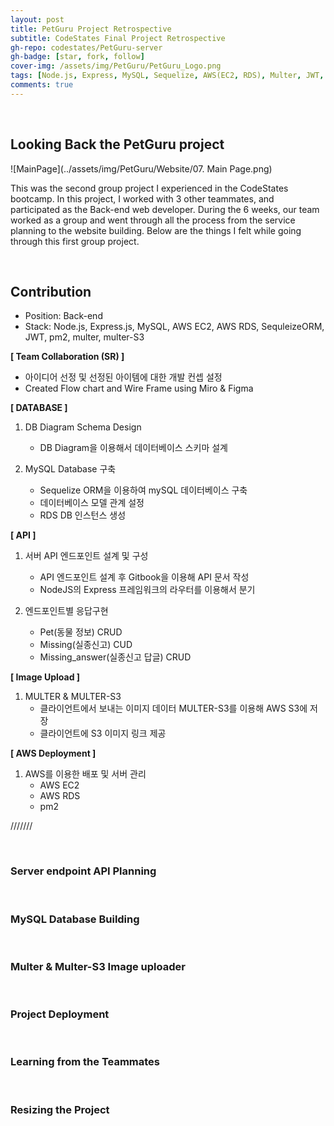 ```yaml
---
layout: post
title: PetGuru Project Retrospective
subtitle: CodeStates Final Project Retrospective
gh-repo: codestates/PetGuru-server
gh-badge: [star, fork, follow]
cover-img: /assets/img/PetGuru/PetGuru_Logo.png
tags: [Node.js, Express, MySQL, Sequelize, AWS(EC2, RDS), Multer, JWT, PM2]
comments: true
---
```

<br>

## Looking Back the PetGuru project

  ![MainPage](../assets/img/PetGuru/Website/07. Main Page.png)

This was the second group project I experienced in the CodeStates bootcamp. In this project, I worked with 3 other teammates, and participated as the Back-end web developer. During the 6 weeks, our team worked as a group and went through all the process from the service planning to the website building. Below are the things I felt while going through this first group project.

<br>

## Contribution

- Position: Back-end
- Stack: Node.js, Express.js, MySQL, AWS EC2, AWS RDS, SequleizeORM, JWT, pm2, multer, multer-S3


**[ Team Collaboration (SR) ]**

- 아이디어 선정 및 선정된 아이템에 대한 개발 컨셉 설정
- Created Flow chart and Wire Frame using Miro & Figma

**[ DATABASE ]**

1. DB Diagram Schema Design
    - DB Diagram을 이용해서 데이터베이스 스키마 설계
    
2. MySQL Database 구축
    - Sequelize ORM을 이용하여 mySQL 데이터베이스 구축
    - 데이터베이스 모델 관계 설정
    - RDS DB 인스턴스 생성
    

**[ API ]**

1. 서버 API 엔드포인트 설계 및 구성
    - API 엔드포인트 설계 후 Gitbook을 이용해 API 문서 작성
    - NodeJS의 Express 프레임워크의 라우터를 이용해서 분기
    
2. 엔드포인트별 응답구현
    - Pet(동물 정보) CRUD
    - Missing(실종신고) CUD
    - Missing_answer(실종신고 답글) CRUD
    

**[ Image Upload ]**

1. MULTER & MULTER-S3
    - 클라이언트에서 보내는 이미지 데이터 MULTER-S3를 이용해 AWS S3에 저장
    - 클라이언트에 S3 이미지 링크 제공

**[ AWS Deployment ]**

1. AWS를 이용한 배포 및 서버 관리
    - AWS EC2
    - AWS RDS
    - pm2



///////

<br>

### Server endpoint API Planning



<br>

### MySQL Database Building



<br>

### Multer & Multer-S3 Image uploader


<br>

### Project Deployment


<br>

### Learning from the Teammates



<br>

### Resizing the Project

